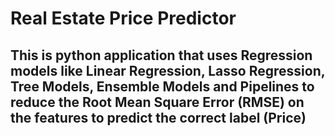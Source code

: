 # Real Estate Price Predictor 
## This is python application that uses Regression models like Linear Regression, Lasso Regression, Tree Models, Ensemble Models and Pipelines to reduce the Root Mean Square Error (RMSE) on the features to predict the correct label (Price)
